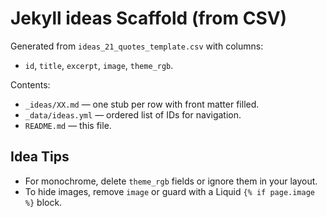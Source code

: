# Jekyll ideas Scaffold (from CSV)

Generated from `ideas_21_quotes_template.csv` with columns:
- `id`, `title`, `excerpt`, `image`, `theme_rgb`.

Contents:
- `_ideas/XX.md` — one stub per row with front matter filled.
- `_data/ideas.yml` — ordered list of IDs for navigation.
- `README.md` — this file.

## Idea Tips
- For monochrome, delete `theme_rgb` fields or ignore them in your layout.
- To hide images, remove `image` or guard with a Liquid `{% if page.image %}` block.
